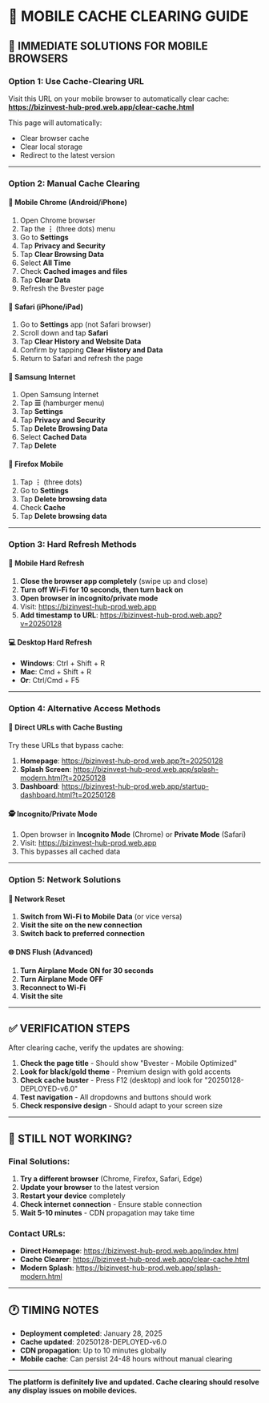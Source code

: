 # 📱 MOBILE CACHE CLEARING GUIDE

## 🔄 **IMMEDIATE SOLUTIONS FOR MOBILE BROWSERS**

### **Option 1: Use Cache-Clearing URL**
Visit this URL on your mobile browser to automatically clear cache:
**https://bizinvest-hub-prod.web.app/clear-cache.html**

This page will automatically:
- Clear browser cache
- Clear local storage
- Redirect to the latest version

---

### **Option 2: Manual Cache Clearing**

#### **📱 Mobile Chrome (Android/iPhone)**
1. Open Chrome browser
2. Tap the **⋮** (three dots) menu
3. Go to **Settings**
4. Tap **Privacy and Security**
5. Tap **Clear Browsing Data**
6. Select **All Time**
7. Check **Cached images and files**
8. Tap **Clear Data**
9. Refresh the Bvester page

#### **📱 Safari (iPhone/iPad)**
1. Go to **Settings** app (not Safari browser)
2. Scroll down and tap **Safari**
3. Tap **Clear History and Website Data**
4. Confirm by tapping **Clear History and Data**
5. Return to Safari and refresh the page

#### **📱 Samsung Internet**
1. Open Samsung Internet
2. Tap **☰** (hamburger menu)
3. Tap **Settings**
4. Tap **Privacy and Security**
5. Tap **Delete Browsing Data**
6. Select **Cached Data**
7. Tap **Delete**

#### **📱 Firefox Mobile**
1. Tap **⋮** (three dots)
2. Go to **Settings**
3. Tap **Delete browsing data**
4. Check **Cache**
5. Tap **Delete browsing data**

---

### **Option 3: Hard Refresh Methods**

#### **📱 Mobile Hard Refresh**
1. **Close the browser app completely** (swipe up and close)
2. **Turn off Wi-Fi for 10 seconds, then turn back on**
3. **Open browser in incognito/private mode**
4. Visit: https://bizinvest-hub-prod.web.app
5. **Add timestamp to URL**: https://bizinvest-hub-prod.web.app?v=20250128

#### **💻 Desktop Hard Refresh**
- **Windows**: Ctrl + Shift + R
- **Mac**: Cmd + Shift + R
- **Or**: Ctrl/Cmd + F5

---

### **Option 4: Alternative Access Methods**

#### **🔗 Direct URLs with Cache Busting**
Try these URLs that bypass cache:

1. **Homepage**: https://bizinvest-hub-prod.web.app?t=20250128
2. **Splash Screen**: https://bizinvest-hub-prod.web.app/splash-modern.html?t=20250128
3. **Dashboard**: https://bizinvest-hub-prod.web.app/startup-dashboard.html?t=20250128

#### **🕵️ Incognito/Private Mode**
1. Open browser in **Incognito Mode** (Chrome) or **Private Mode** (Safari)
2. Visit: https://bizinvest-hub-prod.web.app
3. This bypasses all cached data

---

### **Option 5: Network Solutions**

#### **📶 Network Reset**
1. **Switch from Wi-Fi to Mobile Data** (or vice versa)
2. **Visit the site on the new connection**
3. **Switch back to preferred connection**

#### **🌐 DNS Flush (Advanced)**
1. **Turn Airplane Mode ON for 30 seconds**
2. **Turn Airplane Mode OFF**
3. **Reconnect to Wi-Fi**
4. **Visit the site**

---

## ✅ **VERIFICATION STEPS**

After clearing cache, verify the updates are showing:

1. **Check the page title** - Should show "Bvester - Mobile Optimized"
2. **Look for black/gold theme** - Premium design with gold accents
3. **Check cache buster** - Press F12 (desktop) and look for "20250128-DEPLOYED-v6.0"
4. **Test navigation** - All dropdowns and buttons should work
5. **Check responsive design** - Should adapt to your screen size

---

## 🚨 **STILL NOT WORKING?**

### **Final Solutions:**
1. **Try a different browser** (Chrome, Firefox, Safari, Edge)
2. **Update your browser** to the latest version
3. **Restart your device** completely
4. **Check internet connection** - Ensure stable connection
5. **Wait 5-10 minutes** - CDN propagation may take time

### **Contact URLs:**
- **Direct Homepage**: https://bizinvest-hub-prod.web.app/index.html
- **Cache Clearer**: https://bizinvest-hub-prod.web.app/clear-cache.html
- **Modern Splash**: https://bizinvest-hub-prod.web.app/splash-modern.html

---

## 🕐 **TIMING NOTES**

- **Deployment completed**: January 28, 2025
- **Cache updated**: 20250128-DEPLOYED-v6.0
- **CDN propagation**: Up to 10 minutes globally
- **Mobile cache**: Can persist 24-48 hours without manual clearing

---

**The platform is definitely live and updated. Cache clearing should resolve any display issues on mobile devices.**